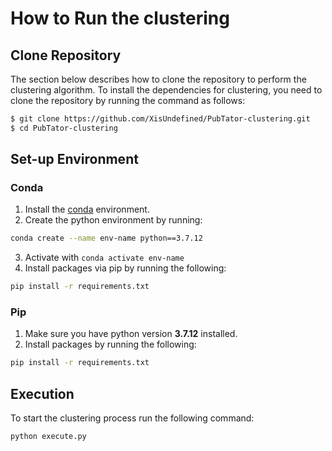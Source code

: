 # How to Run the clustering

## Clone Repository
The section below describes how to clone the repository to perform the clustering algorithm. To install the dependencies for clustering, you need to clone the repository by running the command as follows:
```sh
$ git clone https://github.com/XisUndefined/PubTator-clustering.git
$ cd PubTator-clustering
```

## Set-up Environment

### Conda

1. Install the [conda](https://conda.io) environment.
2. Create the python environment by running:
```sh
conda create --name env-name python==3.7.12
```
3. Activate with `conda activate env-name`
4. Install packages via pip by running the following:
```sh
pip install -r requirements.txt
```

### Pip

1. Make sure you have python version **3.7.12** installed.
2. Install packages by running the following:
```sh
pip install -r requirements.txt
```

## Execution
To start the clustering process run the following command:
```sh
python execute.py
```
